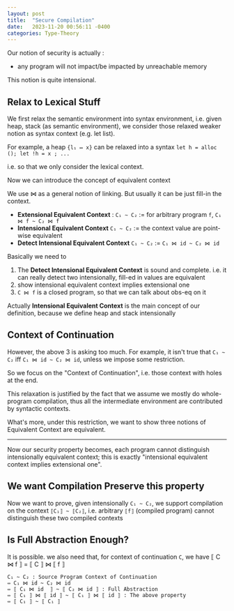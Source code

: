 ```yaml
---
layout: post
title:  "Secure Compilation"
date:   2023-11-20 00:56:11 -0400
categories: Type-Theory
---
```


Our notion of security is actually :
* any program will not impact/be impacted by unreachable memory
  
This notion is quite intensional.

## Relax to Lexical Stuff

We first relax the semantic environment into syntax environment, i.e.
given heap, stack (as semantic environment), we consider those
relaxed weaker notion as syntax context (e.g. let list).

For example, a heap `{l₁ ↦ x}` can be relaxed into a syntax `let h = alloc (); let !h = x ; ...`

i.e. so that we only consider the lexical context.

Now we can introduce the concept of equivalent context

We use ⋈ as a general notion of linking. But usually it can be just fill-in the context.



* **Extensional Equivalent Context** : `C₁ ~ C₂` := for arbitrary program `f`, `C₁ ⋈ f ~ C₂ ⋈ f`
* **Intensional Equivalent Context** `C₁ ~ C₂` := the context value are point-wise equivalent
* **Detect Intensional Equivalent Context** `C₁ ~ C₂` :=  `C₁ ⋈ id ~ C₂ ⋈ id`

Basically we need to 
1. The **Detect Intensional Equivalent Context** is sound and complete. i.e. it can really detect two intensionally, fill-ed in values are equivalent
2. show intensional equivalent context implies extensional one
3. `C ⋈ f` is a closed program, so that we can talk about obs-eq on it

Actually **Intensional Equivalent Context** is the main concept of our definition, because we define heap and stack intensionally

## Context of Continuation

However, the above 3 is asking too much. For example, it isn't true that `C₁ ~ C₂` iff  `C₁ ⋈ id ~ C₂ ⋈ id`,
unless we impose some restriction.

So we focus on the "Context of Continuation", i.e. those context with holes at the end.

This relaxation is justified by the fact that we assume we mostly do whole-program compilation, thus all the intermediate environment are contributed by syntactic contexts.


What's more, under this restriction, we want to show three notions of Equivalent Context are equivalent.

***

Now our security property becomes, each program cannot distinguish intensionally equivalent context; this is exactly 
"intensional equivalent context implies extensional one".

## We want Compilation Preserve this property
Now we want to prove, given intensionally `C₁ ~ C₂`, we support compilation on the context `⟦C₁⟧ ~ ⟦C₂⟧`, 
i.e. arbitrary `⟦f⟧` (compiled program) cannot distinguish these two compiled contexts

## Is Full Abstraction Enough?

It is possible. we also need that, for context of continuation `C`, we have 
⟦ C ⋈ f ⟧ = ⟦ C ⟧ ⋈ ⟦ f ⟧

```
C₁ ~ C₂ : Source Program Context of Continuation
⇔ C₁ ⋈ id ~ C₂ ⋈ id
⇔ ⟦ C₁ ⋈ id  ⟧ ~ ⟦ C₂ ⋈ id ⟧ : Full Abstraction
⇔ ⟦ C₁ ⟧ ⋈ ⟦ id ⟧ ~ ⟦ C₁ ⟧ ⋈ ⟦ id ⟧ : The above property
⇔ ⟦ C₁ ⟧ ~ ⟦ C₁ ⟧
```
